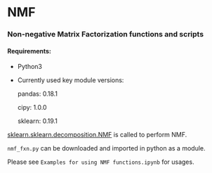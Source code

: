 # NMF

### Non-negative Matrix Factorization functions and scripts

#### Requirements:
* Python3
* Currently used key module versions:

    pandas: 0.18.1

    cipy: 1.0.0

    sklearn: 0.19.1

[sklearn.sklearn.decomposition.NMF](http://scikit-learn.org/stable/modules/generated/sklearn.decomposition.NMF.html) is called to perform NMF.

`nmf_fxn.py` can be downloaded and imported in python as a module. 

Please see `Examples for using NMF functions.ipynb` for usages.